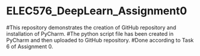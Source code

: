 # ELEC576_DeepLearn_Assignment0
#This repository demonstrates the creation of GitHub repository and installation of PyCharm.
#The python script file has been created in PyCharm and then uploaded to GitHub repository.
#Done according to Task 6 of Assignment 0.
